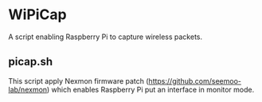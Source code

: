 # WiPiCap
A script enabling Raspberry Pi to capture wireless packets.

## picap.sh
This script apply Nexmon firmware patch (https://github.com/seemoo-lab/nexmon) which enables Raspberry Pi put an interface in monitor mode.
